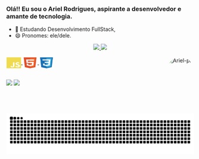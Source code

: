 ### Olá!! Eu sou o Ariel Rodrigues, aspirante a desenvolvedor e amante de tecnologia.

- 🌱 Estudando Desenvolvimento FullStack,
- 😄 Pronomes: ele/dele.

<div align="center">
  <a href="https://github.com/99arielsr">
  <img height="180em" src="https://github-readme-stats.vercel.app/api?username=99arielsr&show_icons=true&theme=dracula&include_all_commits=true&count_private=true"/>
  <img height="180em" src="https://github-readme-stats.vercel.app/api/top-langs/?username=99arielsr&layout=compact&langs_count=7&theme=dracula"/>
</div>
  
<div style="display: inline_block"><br>
  <img align="center" alt="Ariel-Js" height="30" width="40" src="https://raw.githubusercontent.com/devicons/devicon/master/icons/javascript/javascript-plain.svg">
  <img align="center" alt="Ariel-HTML" height="30" width="40" src="https://raw.githubusercontent.com/devicons/devicon/master/icons/html5/html5-original.svg">
  <img align="center" alt="Ariel-CSS" height="30" width="40" src="https://raw.githubusercontent.com/devicons/devicon/master/icons/css3/css3-original.svg">
  <img align="right" alt="Ariel-pic" height="150" style="border-radius:50px;" src="https://c.tenor.com/Gu1GLJyBf0IAAAAi/gay-pride-flag-non-binary.gif">
</div>

  ##
  
<div>
  <a href="https://instagram.com/apenas.ari" target="_blank"><img src="https://img.shields.io/badge/-Instagram-%23E4405F?style=for-the-badge&logo=instagram&logoColor=white"></a>
  <a href="https://www.linkedin.com/in/arielsr/" target="_blank"><img src="https://img.shields.io/badge/-LinkedIn-%230077B5?style=for-the-badge&logo=linkedin&logoColor=white"></a>
</div>

![Snake animation](https://github.com/99arielsr/99arielsr/blob/output/github-contribution-grid-snake.svg)

